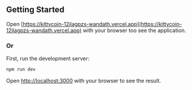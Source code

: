 ## Getting Started

Open [https://kittycoin-12jlagpzs-wandath.vercel.app](https://kittycoin-12jlagpzs-wandath.vercel.app) with your browser too see the application.

### Or

First, run the development server:

```bash
npm run dev
```

Open [http://localhost:3000](http://localhost:3000) with your browser to see the result.
